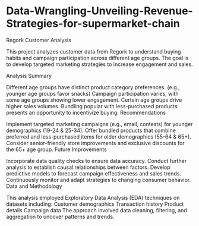# Data-Wrangling-Unveiling-Revenue-Strategies-for-supermarket-chain
Regork Customer Analysis

This project analyzes customer data from Regork to understand buying habits and campaign participation across different age groups. The goal is to develop targeted marketing strategies to increase engagement and sales.

Analysis Summary

Different age groups have distinct product category preferences. (e.g., younger age groups favor snacks)
Campaign participation varies, with some age groups showing lower engagement.
Certain age groups drive higher sales volumes.
Bundling popular with less-purchased products presents an opportunity to incentivize buying.
Recommendations

Implement targeted marketing campaigns (e.g., email, contests) for younger demographics (19-24 & 25-34).
Offer bundled products that combine preferred and less-purchased items for older demographics (55-64 & 65+).
Consider senior-friendly store improvements and exclusive discounts for the 65+ age group.
Future Improvements

Incorporate data quality checks to ensure data accuracy.
Conduct further analysis to establish causal relationships between factors.
Develop predictive models to forecast campaign effectiveness and sales trends.
Continuously monitor and adapt strategies to changing consumer behavior.
Data and Methodology

This analysis employed Exploratory Data Analysis (EDA) techniques on datasets including:
Customer demographics
Transaction history
Product details
Campaign data
The approach involved data cleaning, filtering, and aggregation to uncover patterns and trends.
